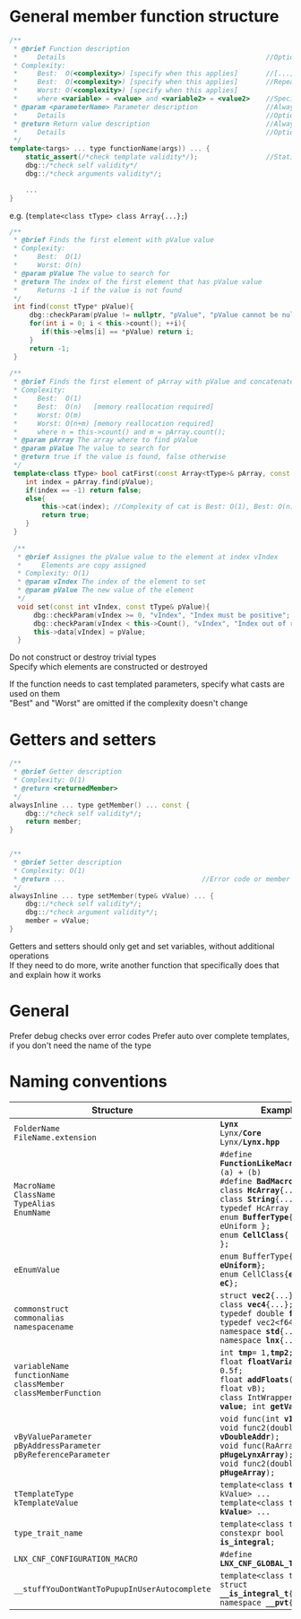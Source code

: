 
# General member function structure

```cpp
/**
 * @brief Function description
 *     Details                                                  //Optional
 * Complexity:
 *     Best:  O(<complexity>) [specify when this applies]       //[...]: always applies if not specified
 *     Best:  O(<complexity>) [specify when this applies]       //Repeat if there are special cases. Explain in [...]
 *     Worst: O(<complexity>) [specify when this applies]
 *     where <variable> = <value> and <variable2> = <value2>    //Specify what variables are, if there is more than 1
 * @param <parameterName> Parameter description                 //Always comment parameters. Use one @param for each of them
 *     Details                                                  //Optional
 * @return Return value description                             //Always comment non void return values
 *     Details                                                  //Optional
 */
template<targs> ... type functionName(args)) ... {
    static_assert(/*check template validity*/);                 //Static assert templates, if used
    dbg::/*check self validity*/
    dbg::/*check arguments validity*/;

    ...
}
```

e.g. (`template<class tType> class Array{...};`)

```cpp
/**
 * @brief Finds the first element with pValue value
 * Complexity:
 *     Best:  O(1)
 *     Worst: O(n)
 * @param pValue The value to search for
 * @return The index of the first element that has pValue value
 *     Returns -1 if the value is not found
 */
 int find(const tType* pValue){
     dbg::checkParam(pValue != nullptr, "pValue", "pValue cannot be null");
     for(int i = 0; i < this->count(); ++i){
        if(this->elms[i] == *pValue) return i;
     }
     return -1;
 }
 
/**
 * @brief Finds the first element of pArray with pValue and concatenates its index to this object
 * Complexity:
 *     Best:  O(1)
 *     Best:  O(n)   [memory reallocation required]
 *     Worst: O(m)
 *     Worst: O(n+m) [memory reallocation required]
 *     where n = this->count() and m = pArray.count();
 * @param pArray The array where to find pValue
 * @param pValue The value to search for
 * @return true if the value is found, false otherwise
 */
 template<class tType> bool catFirst(const Array<tType>& pArray, const tType& pValue){
    int index = pArray.find(pValue);
    if(index == -1) return false;
    else{
        this->cat(index); //Complexity of cat is Best: O(1), Best: O(n) [memory reallocation required]
        return true;
    }
 }
 
 /**
  * @brief Assignes the pValue value to the element at index vIndex
  *     Elements are copy assigned
  * Complexity: O(1)
  * @param vIndex The index of the element to set
  * @param pValue The new value of the element
  */
  void set(const int vIndex, const tType& pValue){
      dbg::checkParam(vIndex >= 0, "vIndex", "Index must be positive";
      dbg::checkParam(vIndex < this->Count(), "vIndex", "Index out of range";
      this->data[vIndex] = pValue;
  }
```

Do not construct or destroy trivial types  
Specify which elements are constructed or destroyed  

If the function needs to cast templated parameters, specify what casts are used on them  
"Best" and "Worst" are omitted if the complexity doesn't change

# Getters and setters

```cpp
/**
 * @brief Getter description
 * Complexity: O(1)
 * @return <returnedMember>
 */
alwaysInline ... type getMember() ... const {
    dbg::/*check self validity*/;
    return member;
}


/**
 * @brief Setter description
 * Complexity: O(1)
 * @return ...                                  //Error code or member forwarding
 */
alwaysInline ... type setMember(type& vValue) ... {
    dbg::/*check self validity*/;
    dbg::/*check argument validity*/;
    member = vValue;
}
```

Getters and setters should only get and set variables, without additional operations  
If they need to do more, write another function that specifically does that and explain how it works

# General

Prefer debug checks over error codes
Prefer auto over complete templates, if you don't need the name of the type

# Naming conventions

| Structure                                                                             | Example                                                                                                                                                                                                                                                                                                                                        |
|---------------------------------------------------------------------------------------|------------------------------------------------------------------------------------------------------------------------------------------------------------------------------------------------------------------------------------------------------------------------------------------------------------------------------------------------|
|`FolderName`       <br>`FileName.extension`                                            | **`Lynx`**                                                   <br>`Lynx/`**`Core`**                               <br>`Lynx/`**`Lynx.hpp`**                                                                                                                                                                                                     |
|`MacroName`        <br>`ClassName`          <br>`TypeAlias`  <br>`EnumName`            | `#define `**`FunctionLikeMacro`**`(a, b) (a) + (b)`          <br>`#define `**`BadMacro`**` 5`                    <br>`class `**`HcArray`**`{...};`                     <br>`class `**`String`**`{...};`       <br>`typedef HcArray `**`L`**`;` <br>`enum `**`BufferType`**`{ eStorage, eUniform };`<br>`enum `**`CellClass`**`{ eA, eB, eC };` |
|`eEnumValue`                                                                           | `enum BufferType{`**`eStorage`**`, `**`eUniform`**`};`       <br>`enum CellClass{`**`eA`**`, `**`eB`**`, `**`eC`**`};`                                                                                                                                                                                                                         |
|`commonstruct`     <br>`commonalias`        <br>`namespacename`                        | `struct `**`vec2`**`{...};`                                  <br>`class `**`vec4`**`{...};`                      <br>`typedef double `**`f64`**`;`                     <br>`typedef vec2<f64> `**`f64v2`**`;` <br>`namespace `**`std`**`{...}` <br>`namespace `**`lnx`**`{...}`                                                                |
|`variableName`     <br>`functionName`       <br>`classMember`<br>`classMemberFunction` | `int `**`tmp`**` = 1, `**`tmp2`**`;`                         <br>`float `**`floatVariable`**` = 0.5f;`           <br>`float `**`addFloats`**`(float vA, float vB);`    <br>`class IntWrapper{ int `**`value`**`; int `**`getValue`**`(); };`                                                                                                   |
|`vByValueParameter`<br>`pByAddressParameter`<br>`pByReferenceParameter`                | `void func(int `**`vIndex`**`);`                             <br>`void func2(double* `**`vDoubleAddr`**`);`      <br>`void func(RaArray<int>& `**`pHugeLynxArray`**`);`<br>`void func2(double* `**`pHugeArray`**`);`                                                                                                                           |
|`tTemplateType`    <br>`kTemplateValue`                                                | `template<class `**`tType`**`, int kValue> ...`              <br>`template<class tType, int `**`kValue`**`> ...`                                                                                                                                                                                                                               |
|`type_trait_name`                                                                      | `template<class tType> constexpr bool `**`is_integral`**`;`                                                                                                                                                                                                                                                                                    |
|`LNX_CNF_CONFIGURATION_MACRO`                                                          | `#define `**`LNX_CNF_GLOBAL_THREAD_POOL`**                                                                                                                                                                                                                                                                                                     |
|`__stuffYouDontWantToPupupInUserAutocomplete`                                          | `template<class tType> struct `**`__is_integral_t`**`{...};` <br>`namespace `**`__pvt`**`{...}`                                                                                                                                                                                                                                                |
